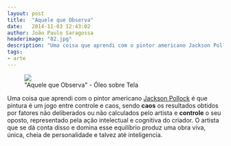 ```yaml
---
layout: post
title:  "Aquele que Observa"
date:   2014-11-03 12:43:02
author: João Paulo Saragossa
headerimage: "02.jpg"
description: "Uma coisa que aprendi com o pintor americano Jackson Pollock é que pintura é um jogo entre controle e caos"
tags:
- arte
---
```

<figure>
  <img src="{{ site.url }}{{ site.baseurl }}/img/posts-header/02.jpg">
  <figcaption>"Aquele que Observa" - Óleo sobre Tela</figcaption>
</figure>


Uma coisa que aprendi com o pintor americano [Jackson Pollock](http://pt.wikipedia.org/wiki/Jackson_Pollock) é que pintura é um jogo entre controle e caos, sendo **caos** os resultados obtidos por fatores não deliberados ou não calculados pelo artista e **controle** o seu oposto, representado pela ação intelectual e cognitiva do criador. O artista que se dá conta disso e domina esse equilíbrio produz uma obra viva, única, cheia de personalidade e talvez até inteligencia.